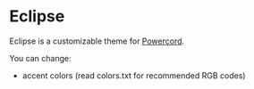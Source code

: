 # Eclipse
Eclipse is a customizable theme for [Powercord](https://github.com/powercord-org/powercord).

You can change:
- accent colors (read colors.txt for recommended RGB codes)
